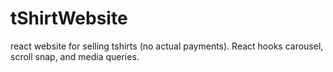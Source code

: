 # tShirtWebsite
react website for selling tshirts (no actual payments). React hooks carousel, scroll snap, and media queries.
